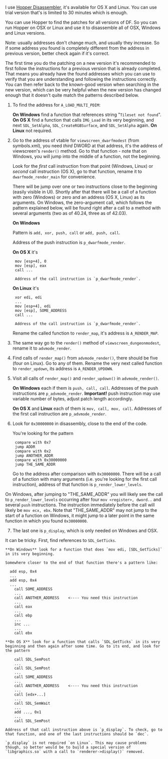 I use [Hopper Disassembler](http://www.hopperapp.com), it's available for OS X and Linux. You can use trial version that's is limited to 30 minutes which is enough.

You can use Hopper to find the patches for all versions of DF. So you can run Hopper on OSX or Linux and use it to disassemble all of OSX, Windows and Linux versions.

Note: usually addresses don't change much, and usually they increase. So if some address you found is completely different from the address in previous version, better check again if it's correct.

The first time you do the patching on a new version it's recommended to first follow the instructions for a previous version that is already completed. That means you already have the found addresses which you can use to verify that you are understanding and following the instructions correctly. You can then refer back to the known-good version when searching in the new version, which can be very helpful when the new version has changed enough that it doesn't quite match the patterns described below.

1. To find the address for `A_LOAD_MULTI_PDIM`:

	**On Windows** find a function that references string "`Tileset not found`".
	**On OS X** find a function that calls `IMG_Load` in its very beginning, and next `SDL_SetAlpha`, `SDL_CreateRGBSurface`, and `SDL_SetAlpha` again.
	**On Linux** not required.

2. Go to the address of vtable for `viewscreen_dwarfmodest` (from symbols.xml), you need *third* DWORD at that address, it's the address of viewscreen's `render()` method. Go to that function - note that on Windows, you will jump into the middle of a function, not the beginning.

	Look for the *first* call instruction from that point (Windows, Linux) or *second* call instruction (OS X), go to that function, rename it to `dwarfmode_render_main` for convenience.

	There will be jump over one or two instructions close to the beginning (easily visible in UI). Shortly after that there will be a call of a function with zero (Windows) or zero and an address (OS X, Linux) as its arguments.  On Windows, the zero-argument call, which follows the pattern explained below, will be found right after a call to a method with several arguments (two as of 40.24, three as of 42.03).

	**On Windows**
  
    Pattern is `add, xor, push, call` or `add, push, call`.
    
    Address of the push instruction is `p_dwarfmode_render`.

	**On OS X** it's

	    mov [esp+4], 0
	    mov [esp], eax
	    call ...

	    Address of the call instruction is `p_dwarfmode_render`.

	**On Linux** it's 
	
	    xor edi, edi
	    ...
	    mov [esp+4], edi
	    mov [esp], SOME_ADDRESS
	    call ...

	    Address of the call instruction is `p_dwarfmode_render`.
	
	Rename the called function to `render_map`, it's address is `A_RENDER_MAP`.

3. The same way go to the `render()` method of `viewscreen_dungeonmodest`, rename it to `advmode_render`.

4. Find calls of `render_map()` from `advmode_render()`, there should be five (four on Linux). Go to any of them. Rename the very next called function to `render_updown`, its address is `A_RENDER_UPDOWN`.

5. Visit all calls of `render_map()` and `render_updown()` in `advmode_render()`.

	**On Windows** each if them is `push, call, call`. Addresses of the push instructions are `p_advmode_render`. **Important!** push instruction may use variable number of bytes, adjust patch length accordingly.
	
	**On OS X** and **Linux** each of them is `mov, call, mov, call`. Addresses of the first call instruction are `p_advmode_render`.

6. Look for `0x30000000` in disassembly, close to the end of the code.

	You're looking for the pattern
	
	    compare with 0x7
	    jump ADDR
	    compare with 0x2
	    jump ANOTHER_ADDR
	    compare with 0x30000000
	    jump THE_SAME_ADDR
	
	Go to the address after comparison with `0x30000000`. There will be a call of a function with many arguments (i.e. you're looking for the first call instruction), address of that function is `p_render_lower_levels`.

On Windows, after jumping to "THE_SAME_ADDR" you will likely see the call to `p_render_lower_levels` occurring after four `mov <register>, dword..` and several `push` instructions. The instruction immediately before the call will likely be `mov ecx, ebx`. Note that "THE_SAME_ADDR" may not jump to the start of a function on Windows, it might jump to a later point in the same function in which you found `0x30000000`.

7. The last one is `p_display`, which is only needed on Windows and OSX.

It can be tricky. First, find references to `SDL_GetTicks`.

	**On Windows** look for a function that does `mov edi, [SDL_GetTicks]` in its very beginning.
	
	Somewhere closer to the end of that function there's a pattern like:

      add esp, 0x4
      ...
      add esp, 0x4
      ...
	    call SOME_ADDRESS
	    ...
	    call ANOTHER_ADDRESS	<---- You need this instruction
	    ...
	    call eax
	    ...
	    call ebp
	    ...
	    inc ...
	    ...
	    call ebx
	
	**On OS X** look for a function that calls `SDL_GetTicks` in its very beginning and then again after some time. Go to its end, and look for the pattern
	
	    call SDL_SemPost
	    ...
	    call SDL_SemPost
	    ...
	    call SOME_ADDRESS
	    ...
	    call ANOTHER_ADDRESS	<---- You need this instruction
	    ...
	    call [edx+...]
	    ...
	    call SDL_SemWait
	    ...
	    add ..., 0x1
	    ...
	    call SDL_SemPost
	
	Address of that call instruction above is `p_display`. To check, go to that function, and one of the last instructions should be `dec`.
	
	`p_display` is not required `on Linux`. This may cause problems though, so better would be to build a special version of `libgraphics.so` with a call to `renderer->display()` removed.
